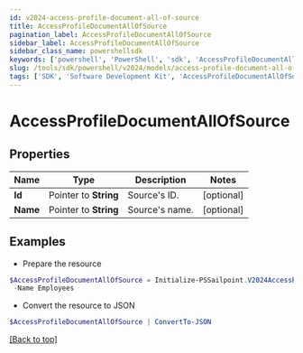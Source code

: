 ```yaml
---
id: v2024-access-profile-document-all-of-source
title: AccessProfileDocumentAllOfSource
pagination_label: AccessProfileDocumentAllOfSource
sidebar_label: AccessProfileDocumentAllOfSource
sidebar_class_name: powershellsdk
keywords: ['powershell', 'PowerShell', 'sdk', 'AccessProfileDocumentAllOfSource', 'V2024AccessProfileDocumentAllOfSource'] 
slug: /tools/sdk/powershell/v2024/models/access-profile-document-all-of-source
tags: ['SDK', 'Software Development Kit', 'AccessProfileDocumentAllOfSource', 'V2024AccessProfileDocumentAllOfSource']
---
```



# AccessProfileDocumentAllOfSource

## Properties

Name | Type | Description | Notes
------------ | ------------- | ------------- | -------------
**Id** |  Pointer to **String** | Source's ID. | [optional] 
**Name** |  Pointer to **String** | Source's name. | [optional] 

## Examples

- Prepare the resource
```powershell
$AccessProfileDocumentAllOfSource = Initialize-PSSailpoint.V2024AccessProfileDocumentAllOfSource  -Id ff8081815757d4fb0157588f3d9d008f `
 -Name Employees
```

- Convert the resource to JSON
```powershell
$AccessProfileDocumentAllOfSource | ConvertTo-JSON
```


[[Back to top]](#) 


